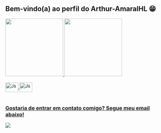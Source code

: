 ## Bem-vindo(a) ao perfil do Arthur-AmaralHL 😁

 <div>
   <a href="https://github.com/Arthur-AmaralHL">
   <img height="180em" src="https://github-readme-stats.vercel.app/api?username=Arthur-AmaralHL&show_icons=true&theme=tokyonight&include_all_commits=true&count_private=true"/>
   <img height="180em" src="https://github-readme-stats.vercel.app/api/top-langs/?username=Arthur-AmaralHL&layout=compact&langs_count=6&theme=tokyonight"/>
</div>
    
<div style="display: inline_block"><br>
  <img align="center" alt="Js" height="30" width="40" src="https://cdn.jsdelivr.net/gh/devicons/devicon@latest/icons/java/java-original-wordmark.svg" />
  <img align="center" alt="Js" height="30" width="40" src="https://cdn.jsdelivr.net/gh/devicons/devicon@latest/icons/eclipse/eclipse-original.svg" />

</div>
 
<br>
 
### Gostaria de entrar em contato comigo? Segue meu email abaixo!
 
<div> 
  <a href = "arthuramaralbmp@gmail.com"><img src="https://img.shields.io/badge/-Gmail-%23333?style=for-the-badge&logo=gmail&logoColor=white" target="_blank"></a>
</div>
